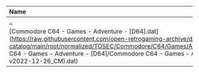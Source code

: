 |Name|Size|
|:---|---:|
|[..](../index.html)|DIR|
|[Commodore C64 - Games - Adventure - [D64].dat](https://raw.githubusercontent.com/open-retrogaming-archive/dat-catalog/main/root/normalized/TOSEC/Commodore/C64/Games/Adventure/[D64]/Commodore C64 - Games - Adventure - [D64]/Commodore C64 - Games - Adventure - [D64] (TOSEC-v2022-12-26_CM).dat)|6632601|
